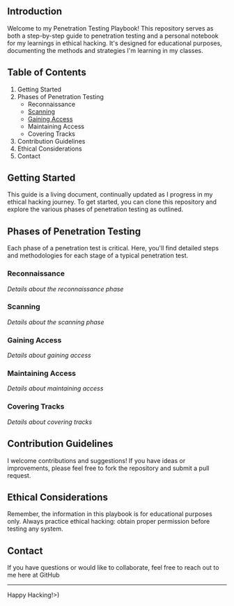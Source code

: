 ## Introduction

Welcome to my Penetration Testing Playbook! This repository serves as both a step-by-step guide to penetration testing and a personal notebook for my learnings in ethical hacking. It's designed for educational purposes, documenting the methods and strategies I'm learning in my classes.

## Table of Contents
1. Getting Started
2. Phases of Penetration Testing
   - Reconnaissance
   - [Scanning](%3C[Scanning](3%20Scanning.md)%3E)
   - [Gaining Access](<[Gaining Access](4%20Gaining%20Access.md)>)
   - Maintaining Access
   - Covering Tracks
3. Contribution Guidelines
4. Ethical Considerations
5. Contact

## Getting Started
This guide is a living document, continually updated as I progress in my ethical hacking journey. To get started, you can clone this repository and explore the various phases of penetration testing as outlined.

## Phases of Penetration Testing
Each phase of a penetration test is critical. Here, you'll find detailed steps and methodologies for each stage of a typical penetration test.

### Reconnaissance
*Details about the reconnaissance phase*

### Scanning
*Details about the scanning phase*

### Gaining Access
*Details about gaining access*

### Maintaining Access
*Details about maintaining access*

### Covering Tracks
*Details about covering tracks*

## Contribution Guidelines
I welcome contributions and suggestions! If you have ideas or improvements, please feel free to fork the repository and submit a pull request.

## Ethical Considerations
Remember, the information in this playbook is for educational purposes only. Always practice ethical hacking: obtain proper permission before testing any system.

## Contact
If you have questions or would like to collaborate, feel free to reach out to me here at GitHub

---

Happy Hacking!>)